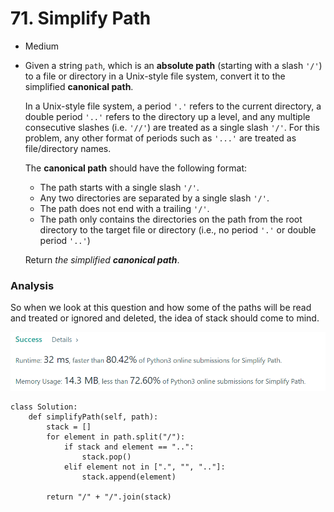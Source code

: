 # 71. Simplify Path

* Medium
*   Given a string `path`, which is an **absolute path** (starting with a slash `'/'`) to a file or directory in a Unix-style file system, convert it to the simplified **canonical path**.

    In a Unix-style file system, a period `'.'` refers to the current directory, a double period `'..'` refers to the directory up a level, and any multiple consecutive slashes (i.e. `'//'`) are treated as a single slash `'/'`. For this problem, any other format of periods such as `'...'` are treated as file/directory names.

    The **canonical path** should have the following format:

    * The path starts with a single slash `'/'`.
    * Any two directories are separated by a single slash `'/'`.
    * The path does not end with a trailing `'/'`.
    * The path only contains the directories on the path from the root directory to the target file or directory (i.e., no period `'.'` or double period `'..'`)

    Return _the simplified **canonical path**_.

### Analysis&#x20;

So when we look at this question and how some of the paths will be read and treated or ignored and deleted, the idea of stack should come to mind.&#x20;

![](<../../.gitbook/assets/image (10) (1) (1).png>)

```
class Solution:
    def simplifyPath(self, path):
        stack = []
        for element in path.split("/"):
            if stack and element == "..":
                stack.pop()
            elif element not in [".", "", ".."]:
                stack.append(element)
                
        return "/" + "/".join(stack)
```
